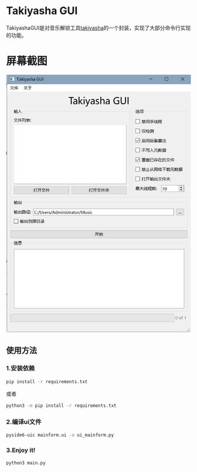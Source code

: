 # Takiyasha GUI

TakiyashaGUI是对音乐解锁工具[takiyasha](https://github.com/nukemiko/takiyasha)的一个封装，实现了大部分命令行实现的功能。

# 屏幕截图

![image-20220703103534634](screenshot/image-20220703103534634.png)

## 使用方法

### 1.安装依赖

```bash
pip install -r requirements.txt
```

或者

```bash
python3 -m pip install -r requirements.txt
```

### 2.编译ui文件

```bash
pyside6-uic mainform.ui -o ui_mainform.py
```

### 3.Enjoy it!

```bash
python3 main.py
```

